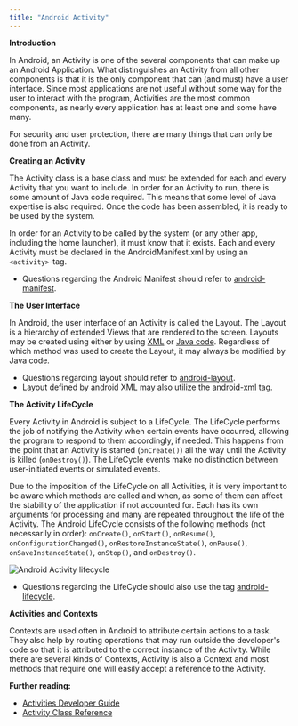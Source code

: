 ```yaml
---
title: "Android Activity"
---
```


**Introduction**


In Android, an Activity is one of the several components that can make up an Android Application. What distinguishes an Activity from all other components is that it is the only component that can (and must) have a user interface. Since most applications are not useful without some way for the user to interact with the program, Activities are the most common components, as nearly every application has at least one and some have many.


For security and user protection, there are many things that can only be done from an Activity. 


**Creating an Activity**


The Activity class is a base class and must be extended for each and every Activity that you want to include. In order for an Activity to run, there is some amount of Java code required. This means that some level of Java expertise is also required. Once the code has been assembled, it is ready to be used by the system.


In order for an Activity to be called by the system (or any other app, including the home launcher), it must know that it exists. Each and every Activity must be declared in the AndroidManifest.xml by using an `<activity>`-tag. 


* Questions regarding the Android Manifest should refer to [android-manifest](/questions/tagged/android-manifest "show questions tagged 'android-manifest'").


**The User Interface**


In Android, the user interface of an Activity is called the Layout. The Layout is a hierarchy of extended Views that are rendered to the screen. Layouts may be created using
either by using [XML](https://developer.android.com/guide/topics/ui/declaring-layout.html) or [Java code](https://developer.android.com/reference/android/widget/package-summary.html). Regardless of which method was used to create the Layout, it may always be modified by Java code. 


* Questions regarding layout should refer to [android-layout](/questions/tagged/android-layout "show questions tagged 'android-layout'").
* Layout defined by android XML may also utilize the [android-xml](/questions/tagged/android-xml "show questions tagged 'android-xml'") tag.


**The Activity LifeCycle**


Every Activity in Android is subject to a LifeCycle. The LifeCycle performs the job of notifying the Activity when certain events have occurred, allowing the program to respond to them accordingly, if needed. This happens from the point that an Activity is started (`onCreate()`) all the way until the Activity is killed (`onDestroy()`). The LifeCycle events make no distinction between user-initiated events or simulated events. 


Due to the imposition of the LifeCycle on all Activities, it is very important to be aware which methods are called and when, as some of them can affect the stability of the application if not accounted for. Each has its own arguments for processing and many are repeated throughout the life of the Activity. The Android LifeCycle consists of the following methods (not necessarily in order): `onCreate()`, `onStart()`, `onResume()`, `onConfigurationChanged()`, `onRestoreInstanceState()`, `onPause()`, `onSaveInstanceState()`, `onStop()`, and `onDestroy()`.


![Android Activity lifecycle](https://i.stack.imgur.com/BKoFw.png)


* Questions regarding the LifeCycle should also use the tag [android-lifecycle](/questions/tagged/android-lifecycle "show questions tagged 'android-lifecycle'").


**Activities and Contexts**


Contexts are used often in Android to attribute certain actions to a task. They also help by routing operations that may run outside the developer's code so that it is attributed to the correct instance of the Activity. While there are several kinds of Contexts, Activity is also a Context and most methods that require one will easily accept a reference to the Activity. 


**Further reading:**


* [Activities Developer Guide](https://developer.android.com/guide/topics/fundamentals/activities.html)
* [Activity Class Reference](https://developer.android.com/reference/android/app/Activity.html)
